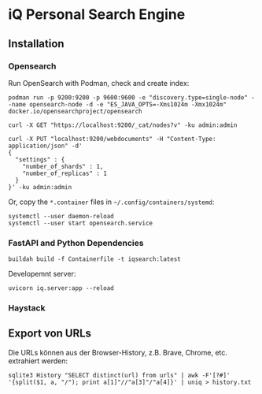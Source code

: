 # iQ Personal Search Engine

## Installation

### Opensearch

Run OpenSearch with Podman, check and create index:

```
podman run -p 9200:9200 -p 9600:9600 -e "discovery.type=single-node" --name opensearch-node -d -e "ES_JAVA_OPTS=-Xms1024m -Xmx1024m" docker.io/opensearchproject/opensearch

curl -X GET "https://localhost:9200/_cat/nodes?v" -ku admin:admin

curl -X PUT "localhost:9200/webdocuments" -H "Content-Type: application/json" -d'
{
  "settings" : {
    "number_of_shards" : 1,
    "number_of_replicas" : 1
  }
}' -ku admin:admin
```

Or, copy the `*.container` files in `~/.config/containers/systemd`:

```
systemctl --user daemon-reload
systemctl --user start opensearch.service
```


### FastAPI and Python Dependencies

```
buildah build -f Containerfile -t iqsearch:latest
```

Developemnt server: 

```
uvicorn iq.server:app --reload
```

### Haystack


## Export von URLs

Die URLs können aus der Browser-History, z.B. Brave, Chrome, etc. extrahiert werden:

```
sqlite3 History "SELECT distinct(url) from urls" | awk -F'[?#]' '{split($1, a, "/"); print a[1]"//"a[3]"/"a[4]}' | uniq > history.txt
```
